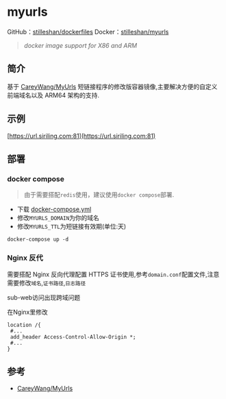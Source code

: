 # myurls

GitHub：[stilleshan/dockerfiles](https://github.com/stilleshan/dockerfiles)
Docker：[stilleshan/myurls](https://hub.docker.com/r/stilleshan/myurls)

> *docker image support for X86 and ARM*

## 简介
基于 [CareyWang/MyUrls](https://github.com/CareyWang/MyUrls) 短链接程序的修改版容器镜像,主要解决方便的自定义前端域名以及 ARM64 架构的支持.

## 示例
[https://url.siriling.com:81](https://url.siriling.com:81)

## 部署
### docker compose
> 由于需要搭配`redis`使用，建议使用`docker compose`部署.

- 下载 [docker-compose.yml](https://raw.githubusercontent.com/stilleshan/dockerfiles/main/myurls/docker-compose.yml)
- 修改`MYURLS_DOMAIN`为你的域名
- 修改`MYURLS_TTL`为短链接有效期(单位:天)
```shell
docker-compose up -d
```

### Nginx 反代
需要搭配 Nginx 反向代理配置 HTTPS 证书使用,参考`domain.conf`配置文件,注意需要修改`域名`,`证书路径`,`日志路径`

sub-web访问出现跨域问题

在Nginx里修改

```shell
location /{
 #...
 add_header Access-Control-Allow-Origin *;
 #...
}
```

## 参考
- [CareyWang/MyUrls](https://github.com/CareyWang/MyUrls)
